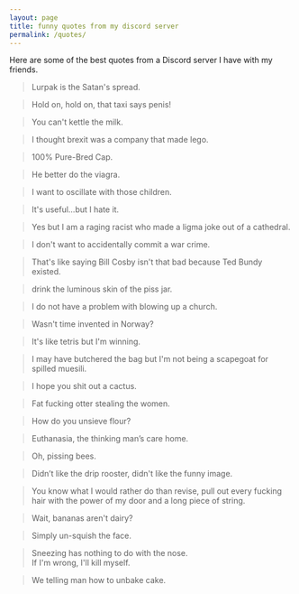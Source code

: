 ```yaml
---
layout: page
title: funny quotes from my discord server
permalink: /quotes/
---
```


Here are some of the best quotes from a Discord server I have with my friends.

> Lurpak is the Satan's spread.

> Hold on, hold on, that taxi says penis!

> You can't kettle the milk.

> I thought brexit was a company that made lego.

> 100% Pure-Bred Cap.

> He better do the viagra.

> I want to oscillate with those children.

> It's useful...but I hate it.

> Yes but I am a raging racist who made a ligma joke out of a cathedral.

> I don't want to accidentally commit a war crime.

> That's like saying Bill Cosby isn't that bad because Ted Bundy existed.

> drink the luminous skin of the piss jar.

> I do not have a problem with blowing up a church.

> Wasn't time invented in Norway?

> It's like tetris but I'm winning.

> I may have butchered the bag but I'm not being a scapegoat for spilled muesili.

> I hope you shit out a cactus.

> Fat fucking otter stealing the women.

> How do you unsieve flour?

> Euthanasia, the thinking man’s care home.

> Oh, pissing bees.

> Didn’t like the drip rooster, didn't like the funny image.

> You know what I would rather do than revise, pull out every fucking hair with the power of my door and a long piece of string.

> Wait, bananas aren't dairy?

> Simply un-squish the face.

> Sneezing has nothing to do with the nose.  
> If I'm wrong, I'll kill myself.

> We telling man how to unbake cake.